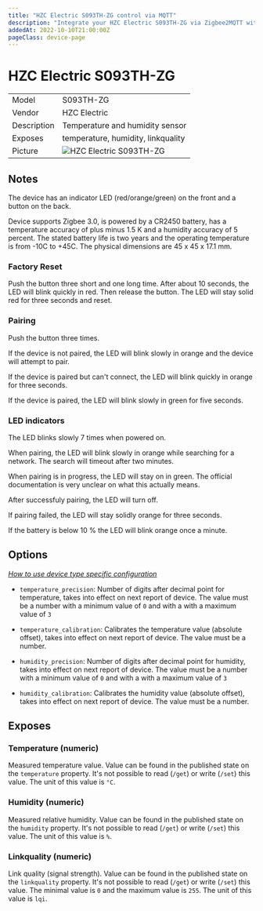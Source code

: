 ```yaml
---
title: "HZC Electric S093TH-ZG control via MQTT"
description: "Integrate your HZC Electric S093TH-ZG via Zigbee2MQTT with whatever smart home infrastructure you are using without the vendor's bridge or gateway."
addedAt: 2022-10-10T21:00:00Z
pageClass: device-page
---
```


<!-- !!!! -->
<!-- ATTENTION: This file is auto-generated through docgen! -->
<!-- You can only edit the "Notes"-Section between the two comment lines "Notes BEGIN" and "Notes END". -->
<!-- Do not use h1 or h2 heading within "## Notes"-Section. -->
<!-- !!!! -->

# HZC Electric S093TH-ZG

|     |     |
|-----|-----|
| Model | S093TH-ZG  |
| Vendor  | HZC Electric  |
| Description | Temperature and humidity sensor |
| Exposes | temperature, humidity, linkquality |
| Picture | ![HZC Electric S093TH-ZG](https://www.zigbee2mqtt.io/images/devices/S093TH-ZG.jpg) |


<!-- Notes BEGIN: You can edit here. Add "## Notes" headline if not already present. -->
## Notes
The device has an indicator LED (red/orange/green) on the front and a button on the back.

Device supports Zigbee 3.0, is powered by a CR2450 battery, has a temperature accuracy of plus minus 1.5 K and a humidity accuracy of 5 percent. The stated battery life is two years and the operating temperature is from -10C to +45C. The physical dimensions are 45 x 45 x 17.1 mm.

### Factory Reset
Push the button three short and one long time. After about 10 seconds, the LED will blink quickly in red. Then release the button. The LED will stay solid red for three seconds and reset.

### Pairing
Push the button three times.

If the device is not paired, the LED will blink slowly in orange and the device will attempt to pair.

If the device is paired but can't connect, the LED will blink quickly in orange for three seconds.

If the device is paired, the LED will blink slowly in green for five seconds.

### LED indicators
The LED blinks slowly 7 times when powered on.

When pairing, the LED will blink slowly in orange while searching for a network. The search will timeout after two minutes.

When pairing is in progress, the LED will stay on in green. The official documentation is very unclear on what this actually means.

After successfuly pairing, the LED will turn off.

If pairing failed, the LED will stay solidly orange for three seconds.

If the battery is below 10 % the LED will blink orange once a minute.
<!-- Notes END: Do not edit below this line -->


## Options
*[How to use device type specific configuration](../guide/configuration/devices-groups.md#specific-device-options)*

* `temperature_precision`: Number of digits after decimal point for temperature, takes into effect on next report of device. The value must be a number with a minimum value of `0` and with a with a maximum value of `3`

* `temperature_calibration`: Calibrates the temperature value (absolute offset), takes into effect on next report of device. The value must be a number.

* `humidity_precision`: Number of digits after decimal point for humidity, takes into effect on next report of device. The value must be a number with a minimum value of `0` and with a with a maximum value of `3`

* `humidity_calibration`: Calibrates the humidity value (absolute offset), takes into effect on next report of device. The value must be a number.


## Exposes

### Temperature (numeric)
Measured temperature value.
Value can be found in the published state on the `temperature` property.
It's not possible to read (`/get`) or write (`/set`) this value.
The unit of this value is `°C`.

### Humidity (numeric)
Measured relative humidity.
Value can be found in the published state on the `humidity` property.
It's not possible to read (`/get`) or write (`/set`) this value.
The unit of this value is `%`.

### Linkquality (numeric)
Link quality (signal strength).
Value can be found in the published state on the `linkquality` property.
It's not possible to read (`/get`) or write (`/set`) this value.
The minimal value is `0` and the maximum value is `255`.
The unit of this value is `lqi`.

